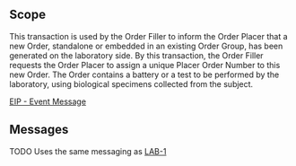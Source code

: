 ## Scope 

This transaction is used by the Order Filler to inform the Order Placer that a new Order, standalone or embedded in an existing Order Group, has been generated on the laboratory side.
By this transaction, the Order Filler requests the Order Placer to assign a unique Placer Order Number to this new Order. The Order contains a battery or a test to be performed by the laboratory, using biological specimens collected from the subject.

[EIP - Event Message](https://www.enterpriseintegrationpatterns.com/patterns/messaging/EventMessage.html)

## Messages

TODO Uses the same messaging as [LAB-1](LAB-1.html)

